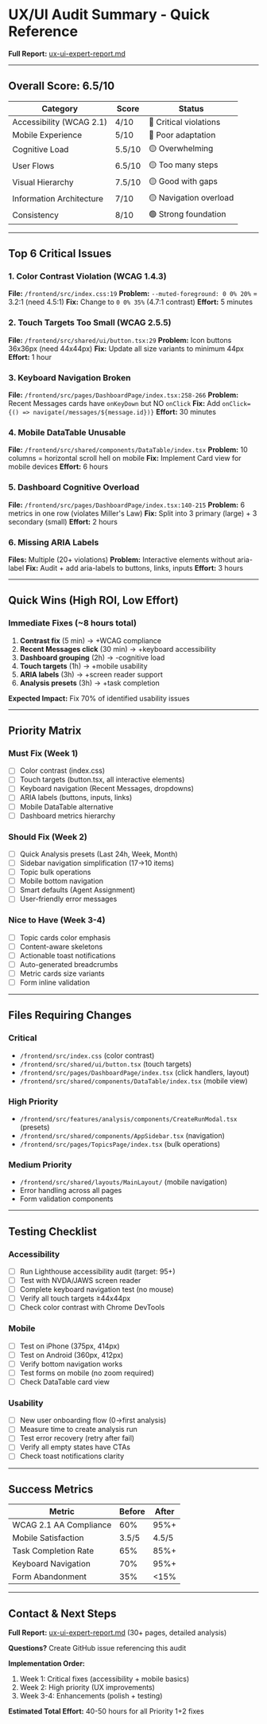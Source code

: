 # UX/UI Audit Summary - Quick Reference

**Full Report:** [ux-ui-expert-report.md](./ux-ui-expert-report.md)

---

## Overall Score: 6.5/10

| Category | Score | Status |
|----------|-------|--------|
| Accessibility (WCAG 2.1) | 4/10 | 🔴 Critical violations |
| Mobile Experience | 5/10 | 🔴 Poor adaptation |
| Cognitive Load | 5.5/10 | 🟡 Overwhelming |
| User Flows | 6.5/10 | 🟡 Too many steps |
| Visual Hierarchy | 7.5/10 | 🟡 Good with gaps |
| Information Architecture | 7/10 | 🟡 Navigation overload |
| Consistency | 8/10 | 🟢 Strong foundation |

---

## Top 6 Critical Issues

### 1. Color Contrast Violation (WCAG 1.4.3)
**File:** `/frontend/src/index.css:19`
**Problem:** `--muted-foreground: 0 0% 20%` = 3.2:1 (need 4.5:1)
**Fix:** Change to `0 0% 35%` (4.7:1 contrast)
**Effort:** 5 minutes

### 2. Touch Targets Too Small (WCAG 2.5.5)
**File:** `/frontend/src/shared/ui/button.tsx:29`
**Problem:** Icon buttons 36x36px (need 44x44px)
**Fix:** Update all size variants to minimum 44px
**Effort:** 1 hour

### 3. Keyboard Navigation Broken
**File:** `/frontend/src/pages/DashboardPage/index.tsx:258-266`
**Problem:** Recent Messages cards have `onKeyDown` but NO `onClick`
**Fix:** Add `onClick={() => navigate(/messages/${message.id})}`
**Effort:** 30 minutes

### 4. Mobile DataTable Unusable
**File:** `/frontend/src/shared/components/DataTable/index.tsx`
**Problem:** 10 columns = horizontal scroll hell on mobile
**Fix:** Implement Card view for mobile devices
**Effort:** 6 hours

### 5. Dashboard Cognitive Overload
**File:** `/frontend/src/pages/DashboardPage/index.tsx:140-215`
**Problem:** 6 metrics in one row (violates Miller's Law)
**Fix:** Split into 3 primary (large) + 3 secondary (small)
**Effort:** 2 hours

### 6. Missing ARIA Labels
**Files:** Multiple (20+ violations)
**Problem:** Interactive elements without aria-label
**Fix:** Audit + add aria-labels to buttons, links, inputs
**Effort:** 3 hours

---

## Quick Wins (High ROI, Low Effort)

### Immediate Fixes (~8 hours total)

1. **Contrast fix** (5 min) → +WCAG compliance
2. **Recent Messages click** (30 min) → +keyboard accessibility
3. **Dashboard grouping** (2h) → -cognitive load
4. **Touch targets** (1h) → +mobile usability
5. **ARIA labels** (3h) → +screen reader support
6. **Analysis presets** (3h) → +task completion

**Expected Impact:** Fix 70% of identified usability issues

---

## Priority Matrix

### Must Fix (Week 1)
- [ ] Color contrast (index.css)
- [ ] Touch targets (button.tsx, all interactive elements)
- [ ] Keyboard navigation (Recent Messages, dropdowns)
- [ ] ARIA labels (buttons, inputs, links)
- [ ] Mobile DataTable alternative
- [ ] Dashboard metrics hierarchy

### Should Fix (Week 2)
- [ ] Quick Analysis presets (Last 24h, Week, Month)
- [ ] Sidebar navigation simplification (17→10 items)
- [ ] Topic bulk operations
- [ ] Mobile bottom navigation
- [ ] Smart defaults (Agent Assignment)
- [ ] User-friendly error messages

### Nice to Have (Week 3-4)
- [ ] Topic cards color emphasis
- [ ] Content-aware skeletons
- [ ] Actionable toast notifications
- [ ] Auto-generated breadcrumbs
- [ ] Metric cards size variants
- [ ] Form inline validation

---

## Files Requiring Changes

### Critical
- `/frontend/src/index.css` (color contrast)
- `/frontend/src/shared/ui/button.tsx` (touch targets)
- `/frontend/src/pages/DashboardPage/index.tsx` (click handlers, layout)
- `/frontend/src/shared/components/DataTable/index.tsx` (mobile view)

### High Priority
- `/frontend/src/features/analysis/components/CreateRunModal.tsx` (presets)
- `/frontend/src/shared/components/AppSidebar.tsx` (navigation)
- `/frontend/src/pages/TopicsPage/index.tsx` (bulk operations)

### Medium Priority
- `/frontend/src/shared/layouts/MainLayout/` (mobile navigation)
- Error handling across all pages
- Form validation components

---

## Testing Checklist

### Accessibility
- [ ] Run Lighthouse accessibility audit (target: 95+)
- [ ] Test with NVDA/JAWS screen reader
- [ ] Complete keyboard navigation test (no mouse)
- [ ] Verify all touch targets ≥44x44px
- [ ] Check color contrast with Chrome DevTools

### Mobile
- [ ] Test on iPhone (375px, 414px)
- [ ] Test on Android (360px, 412px)
- [ ] Verify bottom navigation works
- [ ] Test forms on mobile (no zoom required)
- [ ] Check DataTable card view

### Usability
- [ ] New user onboarding flow (0→first analysis)
- [ ] Measure time to create analysis run
- [ ] Test error recovery (retry after fail)
- [ ] Verify all empty states have CTAs
- [ ] Check toast notifications clarity

---

## Success Metrics

| Metric | Before | After |
|--------|--------|-------|
| WCAG 2.1 AA Compliance | 60% | 95%+ |
| Mobile Satisfaction | 3.5/5 | 4.5/5 |
| Task Completion Rate | 65% | 85%+ |
| Keyboard Navigation | 70% | 95%+ |
| Form Abandonment | 35% | <15% |

---

## Contact & Next Steps

**Full Report:** [ux-ui-expert-report.md](./ux-ui-expert-report.md) (30+ pages, detailed analysis)

**Questions?** Create GitHub issue referencing this audit

**Implementation Order:**
1. Week 1: Critical fixes (accessibility + mobile basics)
2. Week 2: High priority (UX improvements)
3. Week 3-4: Enhancements (polish + testing)

**Estimated Total Effort:** 40-50 hours for all Priority 1+2 fixes

